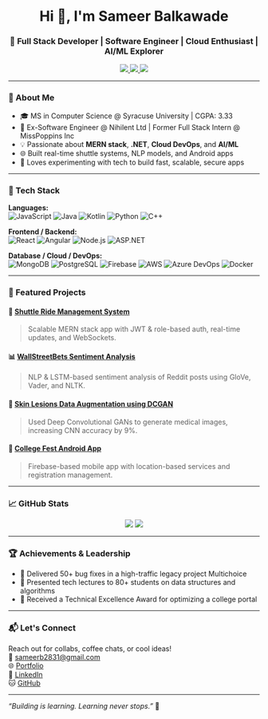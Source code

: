 <!-- Profile Header -->
<h1 align="center">Hi 👋, I'm Sameer Balkawade</h1>
<h3 align="center">🚀 Full Stack Developer | Software Engineer | Cloud Enthusiast | AI/ML Explorer</h3>

<p align="center">
  <a href="https://sameer2831.github.io/portfolio/" target="_blank">
    <img src="https://img.shields.io/badge/Portfolio-222?style=for-the-badge&logo=google-chrome&logoColor=white" />
  </a>
  <a href="mailto:sameerb2831@gmail.com" target="_blank">
    <img src="https://img.shields.io/badge/Gmail-D14836?style=for-the-badge&logo=gmail&logoColor=white" />
  </a>
  <a href="https://www.linkedin.com/in/sameer-balkawade/" target="_blank">
    <img src="https://img.shields.io/badge/LinkedIn-0A66C2?style=for-the-badge&logo=linkedin&logoColor=white" />
  </a>
</p>

---

### 🧠 About Me

- 🎓 MS in Computer Science @ Syracuse University | CGPA: 3.33  
- 💼 Ex-Software Engineer @ Nihilent Ltd | Former Full Stack Intern @ MissPoppins Inc  
- 💡 Passionate about **MERN stack**, **.NET**, **Cloud DevOps**, and **AI/ML**
- 🌐 Built real-time shuttle systems, NLP models, and Android apps
- 🧪 Loves experimenting with tech to build fast, scalable, secure apps

---

### 🔨 Tech Stack

**Languages:**  
![JavaScript](https://img.shields.io/badge/JavaScript-F7DF1E?style=flat-square&logo=javascript&logoColor=black)
![Java](https://img.shields.io/badge/Java-ED8B00?style=flat-square&logo=java&logoColor=white)
![Kotlin](https://img.shields.io/badge/Kotlin-0095D5?style=flat-square&logo=kotlin&logoColor=white)
![Python](https://img.shields.io/badge/Python-3776AB?style=flat-square&logo=python&logoColor=white)
![C++](https://img.shields.io/badge/C++-00599C?style=flat-square&logo=cplusplus&logoColor=white)

**Frontend / Backend:**  
![React](https://img.shields.io/badge/React-20232A?style=flat-square&logo=react&logoColor=61DAFB)
![Angular](https://img.shields.io/badge/Angular-DD0031?style=flat-square&logo=angular&logoColor=white)
![Node.js](https://img.shields.io/badge/Node.js-339933?style=flat-square&logo=nodedotjs&logoColor=white)
![ASP.NET](https://img.shields.io/badge/ASP.NET-512BD4?style=flat-square&logo=.net&logoColor=white)

**Database / Cloud / DevOps:**  
![MongoDB](https://img.shields.io/badge/MongoDB-4EA94B?style=flat-square&logo=mongodb&logoColor=white)
![PostgreSQL](https://img.shields.io/badge/PostgreSQL-4169E1?style=flat-square&logo=postgresql&logoColor=white)
![Firebase](https://img.shields.io/badge/Firebase-FFCA28?style=flat-square&logo=firebase&logoColor=black)
![AWS](https://img.shields.io/badge/AWS-232F3E?style=flat-square&logo=amazon-aws&logoColor=white)
![Azure DevOps](https://img.shields.io/badge/Azure_DevOps-0078D7?style=flat-square&logo=azure-devops&logoColor=white)
![Docker](https://img.shields.io/badge/Docker-2496ED?style=flat-square&logo=docker&logoColor=white)

---

### 🚀 Featured Projects

#### 🚌 [Shuttle Ride Management System](#)
> Scalable MERN stack app with JWT & role-based auth, real-time updates, and WebSockets.

#### 📊 [WallStreetBets Sentiment Analysis](https://github.com/sameer2831/Reddit-WallStreetBets-Sentiment-Analysis)
> NLP & LSTM-based sentiment analysis of Reddit posts using GloVe, Vader, and NLTK.

#### 🧬 [Skin Lesions Data Augmentation using DCGAN](https://www.irjet.net/archives/V8/i7/IRJET-V8I7142.pdf)
> Used Deep Convolutional GANs to generate medical images, increasing CNN accuracy by 9%.

#### 📱 [College Fest Android App](https://github.com/sameer2831/Ashwamedh)
> Firebase-based mobile app with location-based services and registration management.

---

### 📈 GitHub Stats

<p align="center">
  <img src="https://github-readme-stats.vercel.app/api?username=sameer2831&show_icons=true&theme=tokyonight" />
  <img src="https://github-readme-streak-stats.herokuapp.com/?user=sameer2831&theme=tokyonight" />
</p>

---

### 🏆 Achievements & Leadership

- 🏅 Delivered 50+ bug fixes in a high-traffic legacy project Multichoice  
- 🧠 Presented tech lectures to 80+ students on data structures and algorithms  
- 🥇 Received a Technical Excellence Award for optimizing a college portal

---

### 📬 Let's Connect

Reach out for collabs, coffee chats, or cool ideas!  
📧 [sameerb2831@gmail.com](mailto:sameerb2831@gmail.com)  
🌐 [Portfolio](https://sameer2831.github.io/portfolio)  
🔗 [LinkedIn](https://www.linkedin.com/in/sameer-balkawade/)  
🐱 [GitHub](https://github.com/sameer2831)

---

_“Building is learning. Learning never stops.”_ 🚀
